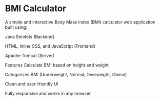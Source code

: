 # BMI Calculator 
A simple and interactive Body Mass Index (BMI) calculator web application built using:

Java Servlets (Backend)

HTML, Inline CSS, and JavaScript (Frontend)

Apache Tomcat (Server)

Features
Calculate BMI based on height and weight

Categorizes BMI (Underweight, Normal, Overweight, Obese)

Clean and user-friendly UI

Fully responsive and works in any browser


